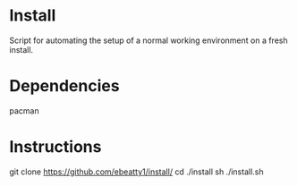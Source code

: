# Install

Script for automating the setup of a normal working environment on a fresh install.

# Dependencies

pacman

# Instructions

git clone https://github.com/ebeatty1/install/
cd ./install
sh ./install.sh
